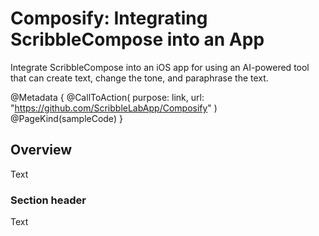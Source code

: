 # Composify: Integrating ScribbleCompose into an App

Integrate ScribbleCompose into an iOS app for using an AI-powered tool that can create text, change the tone, and paraphrase the text.

@Metadata {
    @CallToAction( purpose: link, url: "https://github.com/ScribbleLabApp/Composify" )
    @PageKind(sampleCode)
}

## Overview

<!--@START_MENU_TOKEN@-->Text<!--@END_MENU_TOKEN@-->

### Section header

<!--@START_MENU_TOKEN@-->Text<!--@END_MENU_TOKEN@-->
